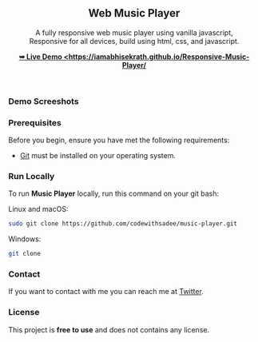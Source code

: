 <div align="center">
  
 
  <br />
  <br />

  <h2 align="center">Web Music Player</h2>

  A fully responsive web music player using vanilla javascript, <br />Responsive for all devices, build using html, css, and javascript.

  <a href=""><strong>➥ Live Demo <https://iamabhisekrath.github.io/Responsive-Music-Player/</strong></a>

</div>

<br />

### Demo Screeshots



### Prerequisites

Before you begin, ensure you have met the following requirements:

* [Git](https://git-scm.com/downloads "Download Git") must be installed on your operating system.

### Run Locally

To run **Music Player** locally, run this command on your git bash:

Linux and macOS:

```bash
sudo git clone https://github.com/codewithsadee/music-player.git
```

Windows:

```bash
git clone 
```

### Contact

If you want to contact with me you can reach me at [Twitter](https://www.twitter.com/iamabhisekrath).

### License

This project is **free to use** and does not contains any license.
